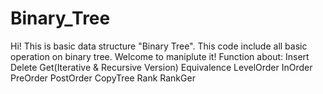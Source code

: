 # Binary_Tree
 Hi! This is basic data structure "Binary Tree". This code include all basic operation on binary tree. Welcome to maniplute it!
 Function about:
                Insert 
                Delete 
                Get(Iterative & Recursive Version) 
                Equivalence 
                LevelOrder 
                InOrder
                PreOrder
                PostOrder
                CopyTree
                Rank
                RankGer
 
 
